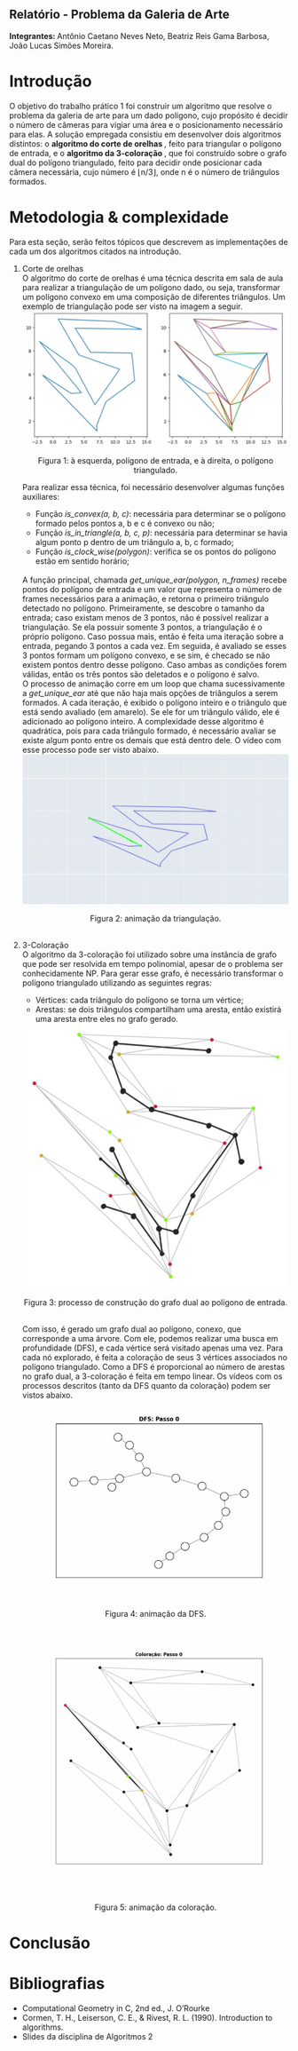 ## Relatório - Problema da Galeria de Arte
<b> Integrantes: </b> Antônio Caetano Neves Neto, Beatriz Reis Gama Barbosa, João Lucas Simões Moreira.

# Introdução
O objetivo do trabalho prático 1 foi construir um algoritmo que resolve o problema da galeria de arte para um dado polígono, cujo propósito é decidir o número de câmeras para vigiar uma área e o posicionamento necessário para elas. A solução empregada consistiu em desenvolver dois algoritmos distintos: o <b> algoritmo do corte de orelhas </b>, feito para triangular o polígono de entrada, e o <b> algoritmo da 3-coloração </b>, que foi construído sobre o grafo dual do polígono triangulado, feito para decidir onde posicionar cada câmera necessária, cujo número é ⌊n/3⌋, onde n é o número de triângulos formados.
	
# Metodologia & complexidade
Para esta seção, serão feitos tópicos que descrevem as implementações de cada um dos algoritmos citados na introdução.
<ol> 
	<li>
		Corte de orelhas
	</li>
	O algoritmo do corte de orelhas é uma técnica descrita em sala de aula para realizar a triangulação de um polígono dado, ou seja, transformar um polígono convexo em uma composição de diferentes triângulos. Um exemplo de triangulação pode ser visto na imagem a seguir. <br> 
	<img src = "imgs/triangulacao.jfif"/>
	<p align="center">Figura 1: à esquerda, polígono de entrada, e à direita, o polígono triangulado.</p>
	Para realizar essa técnica, foi necessário desenvolver algumas funções auxiliares:
	<ul>
		<li>Função <i>is_convex(a, b, c)</i>: necessária para determinar se o polígono formado pelos pontos a, b e c é convexo ou não; </li>
		<li>Função <i>is_in_triangle(a, b, c, p)</i>: necessária para determinar se havia algum ponto p dentro de um triângulo a, b, c formado;</li>
		<li>Função <i>is_clock_wise(polygon)</i>: verifica se os pontos do polígono estão em sentido horário;</li>
	</ul>
	<br>
	A função principal, chamada <i>get_unique_ear(polygon, n_frames)</i> recebe pontos do polígono de entrada e um valor que representa o número de frames necessários para a animação, e retorna o primeiro triângulo detectado no polígono. Primeiramente, se descobre o tamanho da entrada; caso existam menos de 3 pontos, não é possível realizar a triangulação. Se ela possuir somente 3 pontos, a triangulação é o próprio polígono. Caso possua mais, então é feita uma iteração sobre a entrada, pegando 3 pontos a cada vez. Em seguida, é avaliado se esses 3 pontos formam um polígono convexo, e se sim, é checado se não existem pontos dentro desse polígono. Caso ambas as condições forem válidas, então os três pontos são deletados e o polígono é salvo. <br>
	O processo de animação corre em um loop que chama sucessivamente a <i>get_unique_ear</i> até que não haja mais opções de triângulos a serem formados. A cada iteração, é exibido o polígono inteiro e o triângulo que está sendo avaliado (em amarelo). Se ele for um triângulo válido, ele é adicionado ao polígono inteiro. A complexidade desse algoritmo é quadrática, pois para cada triângulo formado, é necessário avaliar se existe algum ponto entre os demais que está dentro dele. O vídeo com esse processo pode ser visto abaixo. 
	<img src = "imgs/triangulacao.gif"/>
	<p align="center">Figura 2: animação da triangulação.</p>
	<br>
	<li>
		3-Coloração
	</li>
	O algoritmo da 3-coloração foi utilizado sobre uma instância de grafo que pode ser resolvida em tempo polinomial, apesar de o problema ser conhecidamente NP. Para gerar esse grafo, é necessário transformar o polígono triangulado utilizando as seguintes regras:
	<ul>
		<li>Vértices: cada triângulo do polígono se torna um vértice; </li>
		<li>Arestas: se dois triângulos compartilham uma aresta, então existirá uma aresta entre eles no grafo gerado.</li>
	</ul>
	<img src = "imgs/dual.jfif"/>
	<p align="center">Figura 3: processo de construção do grafo dual ao polígono de entrada.</p>
	<br> Com isso, é gerado um grafo dual ao polígono, conexo, que corresponde a uma árvore. Com ele, podemos realizar uma busca em profundidade (DFS), e cada vértice será visitado apenas uma vez. Para cada nó explorado, é feita a coloração de seus 3 vértices associados no polígono triangulado. Como a DFS é proporcional ao número de arestas no grafo dual, a 3-coloração é feita em tempo linear. Os vídeos com os processos descritos (tanto da DFS quanto da coloração) podem ser vistos abaixo.
	<img src = "imgs/dfs.gif"/>
	<p align="center">Figura 4: animação da DFS.</p>
	<img src = "imgs/coloracao.gif"/>
	<p align="center">Figura 5: animação da coloração.</p>
</ol>

# Conclusão

# Bibliografias
<ul>
	<li>Computational Geometry in C, 2nd ed., J. O’Rourke</li>
	<li>Cormen, T. H., Leiserson, C. E., & Rivest, R. L. (1990). Introduction to algorithms.</li>
	<li>Slides da disciplina de Algoritmos 2</li>
</ul>
